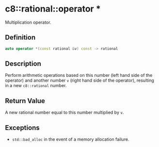 # c8::rational::operator \* #

Multiplication operator.

## Definition ##

```cpp
auto operator *(const rational &v) const -> rational
```

## Description ##

Perform arithmetic operations based on this number (left hand side of the operator) and another number `v` (right hand side of the operator), resulting in a new `c8::rational` number.

## Return Value ##

A new rational number equal to this number multiplied by `v`.

## Exceptions ##

* `std::bad_alloc` in the event of a memory allocation failure.

